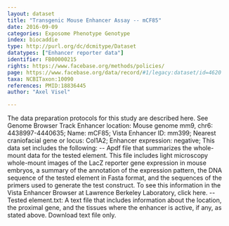 ```yaml
---
layout: dataset  
title: "Transgenic Mouse Enhancer Assay -- mCF85"  
date: 2016-09-09  
categories: Exposome Phenotype Genotype  
index: biocaddie  
type: http://purl.org/dc/dcmitype/Dataset  
datatypes: ["Enhancer reporter data"]  
identifier: FB00000215  
rights: https://www.facebase.org/methods/policies/  
page: https://www.facebase.org/data/record/#1/legacy:dataset/id=4620  
taxa: NCBITaxon:10090  
references: PMID:18836445  
author: "Axel Visel"  

---
```

 The data preparation protocols for this study are described here. See Genome Browser Track Enhancer location: Mouse genome mm9, chr6: 4438997-4440635; Name: mCF85; Vista Enhancer ID: mm399; Nearest craniofacial gene or locus: Col1A2; Enhancer expression: negative; This data set includes the following: -- Apdf file that summarizes the whole-mount data for the tested element. This file includes light microscopy whole-mount images of the LacZ reporter gene expression in mouse embryos, a summary of the annotation of the expression pattern, the DNA sequence of the tested element in Fasta format, and the sequences of the primers used to generate the test construct. To see this information in the Vista Enhancer Browser at Lawrence Berkeley Laboratory, click here. -- Tested element.txt: A text file that includes information about the location, the proximal gene, and the tissues where the enhancer is active, if any, as stated above. Download text file only.   


